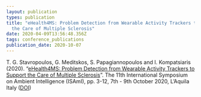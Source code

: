 ```yaml
---
layout: publication
types: publication
title: "eHealth4MS: Problem Detection from Wearable Activity Trackers to Support
  the Care of Multiple Sclerosis"
date: 2020-04-09T13:56:48.356Z
tags: conference_publications
publication_date: 2020-10-07
---
```

T. G. Stavropoulos, G. Meditskos, S. Papagiannopoulos and I. Kompatsiaris (2020). “[eHealth4MS: Problem Detection from Wearable Activity Trackers to Support the Care of Multiple Sclerosis](https://www.researchgate.net/publication/344273922_eHealth4MS_Problem_Detection_from_Wearable_Activity_Trackers_to_Support_the_Care_of_Multiple_Sclerosis)”. The 11th International Symposium on Ambient Intelligence (ISAmI), pp. 3-12, 7th - 9th October 2020, L’Aquila Italy ([DOI](https://doi.org/10.1007/978-3-030-58356-9_1))